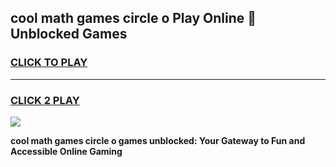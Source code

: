 
## cool math games circle o Play Online 👋 Unblocked Games
<h3>
<a href="https://news.freeplayer.one?title=cool_math_games_circle_o&ref=17CMG">CLICK TO PLAY</a></h3>
<hr>

<h3>
<a href="https://news.freeplayer.one?title=cool_math_games_circle_o&ref=17CMG">CLICK 2 PLAY</a>
  
</h3>

<a href="https://news.freeplayer.one?title=cool_math_games_circle_o&ref=17CMG/"><img src="https://clearcache.store/games.png"></a>


**cool math games circle o games unblocked: Your Gateway to Fun and Accessible Online Gaming**
